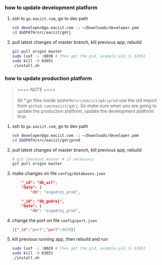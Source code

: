 ### how to update development platform

 1. ssh to `go.eaciit.com`, go to dev path

	```bash
	ssh developer@go.eaciit.com -i ~/Downloads/developer.pem
	cd $GOPATH/src/eaciit/gdrj
	```

 2. pull latest changes of master branch, kill previous app, rebuild

	```bash
	git pull origin master
	sudo lsof -i :8030 # then get the pid, example pid is 63651
	sudo kill -9 63651
	./install.sh
	```


### how to update production platform

> ==== NOTE ==== <br /><br />All *.go files inside `$GOPATH/src/eaciit/gdrjprod` use the old import from `github.com/eaciit/gdrj`. So make sure when you are going to update the production platform, update the development platform first.

 1. ssh to `go.eaciit.com`, go to dev path

	```bash
	ssh developer@go.eaciit.com -i ~/Downloads/developer.pem
	cd $GOPATH/src/eaciit/gdrjprod
	```

 2. pull latest changes of master branch, kill previous app, rebuild

	```bash
	# git checkout master # if necessary
	git pull origin master
	```

 3. make changes on file `config/databases.json`

	```json
	    "_id": "db_acl",
	    "data": {
	        "db": "ecgodrej_prod",
	```
	
	```json
	    "_id": "db_godrej",
	    "data": {
	        "db": "ecgodrej_prod",
	```

 4. change the port on file `config/port.json`

	```json
	[{"_id":"port","port":8029}]
	```

 5. kill previous running app, then rebuild and run

	```bash
	sudo lsof -i :8029 # then get the pid, example pid is 63651
	sudo kill -9 63651
	./install.sh
	```
